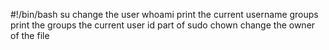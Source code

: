 #!/bin/bash
su change the user
whoami print the current username
groups print the groups the current user id part of
sudo chown change the owner of the file
